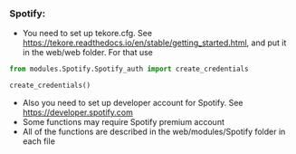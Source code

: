 ### Spotify:

- You need to set up tekore.cfg. See https://tekore.readthedocs.io/en/stable/getting_started.html, and put it in the web/web folder. For that use <br>

```python
from modules.Spotify.Spotify_auth import create_credentials

create_credentials()
```

- Also you need to set up developer account for Spotify. See https://developer.spotify.com
- Some functions may require Spotify premium account
- All of the functions are described in the web/modules/Spotify folder in each file
